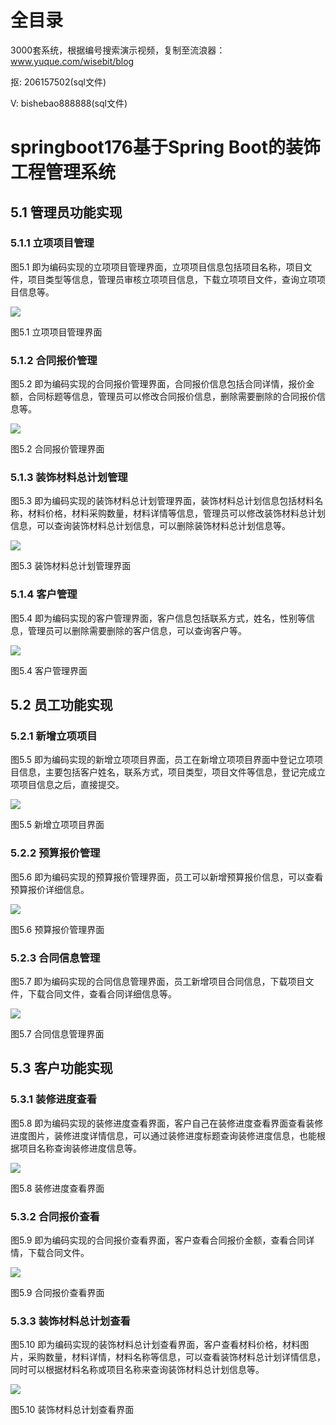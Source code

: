 # 全目录

3000套系统，根据编号搜索演示视频，复制至流浪器：www.yuque.com/wisebit/blog


<p>抠: 206157502(sql文件)</p>
<p>V: bishebao888888(sql文件)</p>



# springboot176基于Spring Boot的装饰工程管理系统

## 5.1 管理员功能实现
### 5.1.1 立项项目管理
图5.1 即为编码实现的立项项目管理界面，立项项目信息包括项目名称，项目文件，项目类型等信息，管理员审核立项项目信息，下载立项项目文件，查询立项项目信息等。

![](/md/blog.018.png)

图5.1 立项项目管理界面
### 5.1.2 合同报价管理
图5.2 即为编码实现的合同报价管理界面，合同报价信息包括合同详情，报价金额，合同标题等信息，管理员可以修改合同报价信息，删除需要删除的合同报价信息等。

![](/md/blog.019.png)

图5.2 合同报价管理界面
### 5.1.3 装饰材料总计划管理
图5.3 即为编码实现的装饰材料总计划管理界面，装饰材料总计划信息包括材料名称，材料价格，材料采购数量，材料详情等信息，管理员可以修改装饰材料总计划信息，可以查询装饰材料总计划信息，可以删除装饰材料总计划信息等。

![](/md/blog.020.png)

图5.3 装饰材料总计划管理界面
### 5.1.4 客户管理
图5.4 即为编码实现的客户管理界面，客户信息包括联系方式，姓名，性别等信息，管理员可以删除需要删除的客户信息，可以查询客户等。

![](/md/blog.021.png)

图5.4 客户管理界面
## 5.2 员工功能实现
### 5.2.1 新增立项项目
图5.5 即为编码实现的新增立项项目界面，员工在新增立项项目界面中登记立项项目信息，主要包括客户姓名，联系方式，项目类型，项目文件等信息，登记完成立项项目信息之后，直接提交。

![](/md/blog.022.png)

图5.5 新增立项项目界面
### 5.2.2 预算报价管理
图5.6 即为编码实现的预算报价管理界面，员工可以新增预算报价信息，可以查看预算报价详细信息。

![](/md/blog.023.png)

图5.6 预算报价管理界面
### 5.2.3 合同信息管理
图5.7 即为编码实现的合同信息管理界面，员工新增项目合同信息，下载项目文件，下载合同文件，查看合同详细信息等。

![](/md/blog.024.png)

图5.7 合同信息管理界面
## 5.3 客户功能实现
### 5.3.1 装修进度查看
图5.8 即为编码实现的装修进度查看界面，客户自己在装修进度查看界面查看装修进度图片，装修进度详情信息，可以通过装修进度标题查询装修进度信息，也能根据项目名称查询装修进度信息等。

![](/md/blog.025.png)

图5.8 装修进度查看界面
### 5.3.2 合同报价查看
图5.9 即为编码实现的合同报价查看界面，客户查看合同报价金额，查看合同详情，下载合同文件。

![](/md/blog.026.png)

图5.9 合同报价查看界面
### 5.3.3 装饰材料总计划查看
图5.10 即为编码实现的装饰材料总计划查看界面，客户查看材料价格，材料图片，采购数量，材料详情，材料名称等信息，可以查看装饰材料总计划详情信息，同时可以根据材料名称或项目名称来查询装饰材料总计划信息等。

![](/md/blog.027.png)

图5.10 装饰材料总计划查看界面





